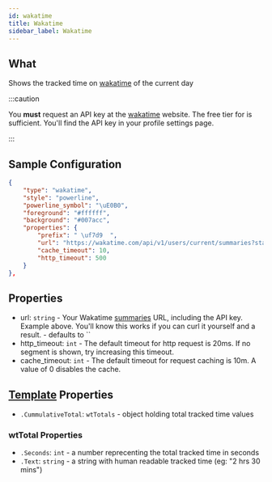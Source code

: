 ```yaml
---
id: wakatime
title: Wakatime
sidebar_label: Wakatime
---
```


## What

Shows the tracked time on [wakatime][wt] of the current day

:::caution

You **must** request an API key at the [wakatime][wt] website.
The free tier for is sufficient. You'll find the API key in your profile settings page.

:::

## Sample Configuration

```json
{
    "type": "wakatime",
    "style": "powerline",
    "powerline_symbol": "\uE0B0",
    "foreground": "#ffffff",
    "background": "#007acc",
    "properties": {
        "prefix": " \uf7d9  ",
        "url": "https://wakatime.com/api/v1/users/current/summaries?start=today&end=today&api_key=API_KEY",
        "cache_timeout": 10,
        "http_timeout": 500
    }
},
```

## Properties

- url: `string` - Your Wakatime [summaries][wk-summaries] URL, including the API key. Example above. You'll know this
works if you can curl it yourself and a result. - defaults to ``
- http_timeout: `int` - The default timeout for http request is 20ms. If no segment is shown, try increasing this timeout.
- cache_timeout: `int` - The default timeout for request caching is 10m. A value of 0 disables the cache.

## [Template][templates] Properties

- `.CummulativeTotal`: `wtTotals` - object holding total tracked time values

### wtTotal Properties

- `.Seconds`: `int` - a number reprecenting the total tracked time in seconds
- `.Text`: `string` - a string with human readable tracked time (eg: "2 hrs 30 mins")

[wt]: https://wakatime.com
[wk-summaries]: https://wakatime.com/developers#summaries
[templates]: /docs/config-text#templates
